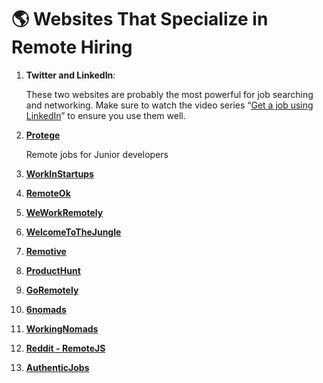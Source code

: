 # 🌎 Websites That Specialize in Remote Hiring

1. **Twitter and LinkedIn**:

   These two websites are probably the most powerful for job searching and networking. Make sure to watch the video series “[Get a job using LinkedIn](https://www.youtube.com/playlist?list=PL54X5yR8qizsMpvTCqUIEFMeEp-chvcxk)” to ensure you use them well.

1. [**Protege**](https://protege.dev/)

   Remote jobs for Junior developers

1. [**WorkInStartups**](https://workinstartups.com/job-board/)
1. [**RemoteOk**](https://remoteok.io/)
1. [**WeWorkRemotely**](http://weworkremotely.com/)
1. [**WelcomeToTheJungle**](https://www.welcometothejungle.com/)
1. [**Remotive**](https://remotive.io/)
1. [**ProductHunt**](https://www.producthunt.com/jobs)
1. [**GoRemotely**](https://goremotely.net/)
1. [**6nomads**](https://6nomads.com/)
1. [**WorkingNomads**](https://www.workingnomads.co/jobs)
1. [**Reddit - RemoteJS**](https://www.reddit.com/r/remotejs/)
1. [**AuthenticJobs**](https://authenticjobs.com/#remote=true)
